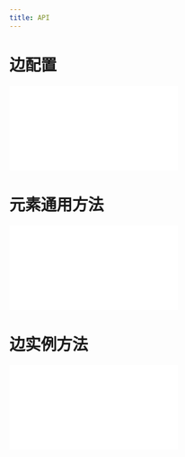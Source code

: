 ```yaml
---
title: API
---
```


# 边配置

<embed src="@/docs/api/Items/edgeProperties.zh.md"></embed>

# 元素通用方法

<embed src="@/docs/api/Items/itemMethods.zh.md"></embed>

# 边实例方法

<embed src="@/docs/api/Items/edgeMethods.zh.md"></embed>
